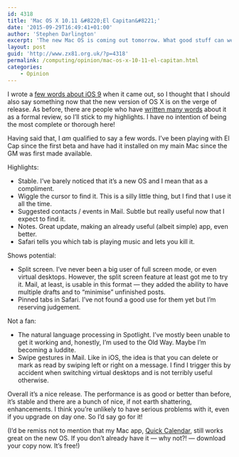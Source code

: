 ```yaml
---
id: 4318
title: 'Mac OS X 10.11 &#8220;El Capitan&#8221;'
date: '2015-09-29T16:49:41+01:00'
author: 'Stephen Darlington'
excerpt: 'The new Mac OS is coming out tomorrow. What good stuff can we expect to see?'
layout: post
guid: 'http://www.zx81.org.uk/?p=4318'
permalink: /computing/opinion/mac-os-x-10-11-el-capitan.html
categories:
    - Opinion
---
```


I wrote a [few words about iOS 9](http://www.zx81.org.uk/computing/opinion/ios-9.html) when it came out, so I thought that I should also say something now that the new version of OS X is on the verge of release. As before, there are people who have [written many words](http://arstechnica.com/apple/2015/09/os-x-10-11-el-capitan-the-ars-technica-review/) about it as a formal review, so I’ll stick to my highlights. I have no intention of being the most complete or thorough here!

Having said that, I *am* qualified to say a few words. I’ve been playing with El Cap since the first beta and have had it installed on my main Mac since the GM was first made available.

Highlights:

- Stable. I’ve barely noticed that it’s a new OS and I mean that as a compliment.
- Wiggle the cursor to find it. This is a silly little thing, but I find that I use it all the time.
- Suggested contacts / events in Mail. Subtle but really useful now that I expect to find it.
- Notes. Great update, making an already useful (albeit simple) app, even better.
- Safari tells you which tab is playing music and lets you kill it.

Shows potential:

- Split screen. I’ve never been a big user of full screen mode, or even virtual desktops. However, the split screen feature at least got me to try it. Mail, at least, is usable in this format — they added the ability to have multiple drafts and to “minimise” unfinished posts.
- Pinned tabs in Safari. I’ve not found a good use for them yet but I’m reserving judgement.

Not a fan:

- The natural language processing in Spotlight. I’ve mostly been unable to get it working and, honestly, I’m used to the Old Way. Maybe I’m becoming a luddite.
- Swipe gestures in Mail. Like in iOS, the idea is that you can delete or mark as read by swiping left or right on a message. I find I trigger this by accident when switching virtual desktops and is not terribly useful otherwise.

Overall it’s a nice release. The performance is as good or better than before, it’s stable and there are a bunch of nice, if not earth shattering, enhancements. I think you’re unlikely to have serious problems with it, even if you upgrade on day one. So I’d say go for it!

(I’d be remiss not to mention that my Mac app, [Quick Calendar](https://itunes.apple.com/us/app/quick-calendar/id1004514425?ls=1&mt=12&at=11lmMT&ct=product), still works great on the new OS. If you don’t already have it — why not?! — download your copy now. It’s free!)